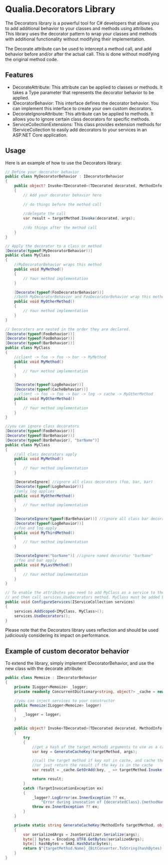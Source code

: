 
# Qualia.Decorators Library

The Decorators library is a powerful tool for C# developers that allows you to add additional behavior to your classes and methods using attributes. This library uses the decorator pattern to wrap your classes and methods with additional functionality without modifying their implementation.

The Decorate attribute can be used to intercept a method call, and add behavior before and/or after the actual call. This is done without modifying the original method code.

## Features

- DecorateAttribute: This attribute can be applied to classes or methods. It takes a Type parameter that represents the decorator behavior to be applied.
- IDecoratorBehavior: This interface defines the decorator behavior. You can implement this interface to create your own custom decorators.
- DecorateIgnoreAttribute: This attribute can be applied to methods. It allows you to ignore certain class decorators for specific methods.
- ServiceCollectionExtensions: This class provides extension methods for IServiceCollection to easily add decorators to your services in an ASP.NET Core application.


## Usage

Here is an example of how to use the Decorators library:

```csharp
// Define your decorator behavior
public class MyDecoratorBehavior : IDecoratorBehavior
{
    public object? Invoke<TDecorated>(TDecorated decorated, MethodInfo targetMethod, object?[]? args)
    {
        // Add your decorator behavior here
        		
        // do things before the method call
		
        //delegate the call
        var result = targetMethod.Invoke(decorated, args);
		
        //do things after the method call
    }
}
```

```csharp
// Apply the decorator to a class or method 
[Decorate(typeof(MyDecoratorBehavior))]
public class MyClass
{
    //MyDecoratorBehavior wraps this method
    public void MyMethod()
    {
        // Your method implementation
    }

    [Decorate(typeof(FooDecoratorBehavior))]
    //both MyDecoratorBehavior and FooDecoratorBehavior wrap this method 
    public void MyOtherMethod()
    {
        // Your method implementation
    }
}
```

```csharp
// Decorators are nested in the order they are declared.
[Decorate(typeof(FooBehavior))]
[Decorate(typeof(FooBehavior))]
[Decorate(typeof(BarBehavior))]
public class MyClass
{
    //client -> foo -> foo -> bar -> MyMethod
    public void MyMethod()
    {
        // Your method implementation
    }

    [Decorate(typeof(LogBehavior))]
    [Decorate(typeof(CacheBehavior))]
    //client -> foo -> foo -> bar -> log -> cache -> MyOtherMethod
    public void MyOtherMethod()
    {
        // Your method implementation
    }
}
```

```csharp
//you can ignore class decorators
[Decorate(typeof(FooBehavior))]
[Decorate(typeof(BarBehavior))]
[Decorate(typeof(BarBehavior), "barName")]
public class MyClass
{
    //all class decorators apply
    public void MyMethod()
    {
        // Your method implementation
    }

    [DecorateIgnore] //ignore all class decorators (foo, bar, bar)
    [Decorate(typeof(LogBehavior))]
    //only log applies
    public void MyOtherMethod()
    {
        // Your method implementation
    }

    [DecorateIgnore(typeof(BarBehavior))] //ignore all class bar decorators
    [Decorate(typeof(LogBehavior))]
    //foo and log apply
    public void MyThirdMethod()
    {
        // Your method implementation
    }

    [DecorateIgnore("barName")] //ignore named decorator "barName"
    //foo and bar apply
    public void MyLastMethod()
    {
        // Your method implementation
    }
}
```

```csharp
// To enable the attributes you need to add MyClass as a service to the service collection
// and then call services.UseDecorators method. MyClass must be added behind an interface.
public void ConfigureServices(IServiceCollection services)
{
    services.AddScoped<IMyClass, MyClass>();
    services.UseDecorators();
}
```

Please note that the Decorators library uses reflection and should be used judiciously considering its impact on performance.


## Example of custom decorator behavior

To extend the library, simply implement IDecoratorBehavior, and use the new class with the decorate attribute:

```csharp
public class Memoize : IDecoratorBehavior
{
    private ILogger<Memoize> _logger;
    private readonly ConcurrentDictionary<string, object?> _cache = new();

    //you can inject services to your constructor
    public Memoize(ILogger<Memoize> logger)
    {
        _logger = logger;
    }

    public object? Invoke<TDecorated>(TDecorated decorated, MethodInfo targetMethod, object?[]? args)
    {
        try
        {
            //get a hash of the target methods arguments to use as a cache key
            var key = GenerateCacheKey(targetMethod, args);

            //call the target method if key not in cache, and cache the key & result in memory
            //or just return the result if the key is in the cache
            var result = _cache.GetOrAdd(key, _ => targetMethod.Invoke(decorated, args));

            return result;
        }
        catch (TargetInvocationException ex)
        {
            _logger?.LogError(ex.InnerException ?? ex,
                "Error during invocation of {decoratedClass}.{methodName}", typeof(TDecorated), targetMethod?.Name);
            throw ex.InnerException ?? ex;
        }
    }

    private static string GenerateCacheKey(MethodInfo targetMethod, object?[]? args)
    {
        var serializedArgs = JsonSerializer.Serialize(args);
        byte[] bytes = Encoding.UTF8.GetBytes(serializedArgs);
        byte[] hashBytes = SHA1.HashData(bytes);
        return $"{targetMethod.Name}_{BitConverter.ToString(hashBytes).Replace("-", "")}";
    }
}
```